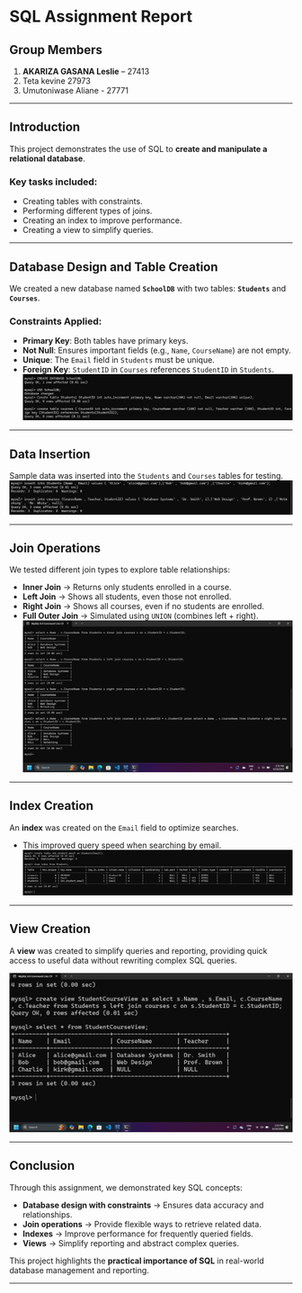 # SQL Assignment Report  

## Group Members  
1. **AKARIZA GASANA Leslie** – 27413  
2. Teta kevine 27973
3.  Umutoniwase Aliane - 27771
 
---

##  Introduction  
This project demonstrates the use of SQL to **create and manipulate a relational database**.  

### Key tasks included:  
- Creating tables with constraints.  
- Performing different types of joins.  
- Creating an index to improve performance.  
- Creating a view to simplify queries.  

---

##  Database Design and Table Creation  
We created a new database named **`SchoolDB`** with two tables: **`Students`** and **`Courses`**.  

### Constraints Applied:  
- **Primary Key**: Both tables have primary keys.  
- **Not Null**: Ensures important fields (e.g., `Name`, `CourseName`) are not empty.  
- **Unique**: The `Email` field in `Students` must be unique.  
- **Foreign Key**: `StudentID` in `Courses` references `StudentID` in `Students`.  
![Alt text](images/database.png)

---

##  Data Insertion  
Sample data was inserted into the `Students` and `Courses` tables for testing.  
![Alt text](images/insertion.png)

---

##  Join Operations  
We tested different join types to explore table relationships:  

- **Inner Join** → Returns only students enrolled in a course.  
- **Left Join** → Shows all students, even those not enrolled.  
- **Right Join** → Shows all courses, even if no students are enrolled.  
- **Full Outer Join** → Simulated using `UNION` (combines left + right).  
![Alt text](images/joins.png)

---

##  Index Creation  
An **index** was created on the `Email` field to optimize searches.  
- This improved query speed when searching by email.  
![Alt text](images/index.png)

---

##  View Creation  
A **view** was created to simplify queries and reporting, providing quick access to useful data without rewriting complex SQL queries.  

![Alt text](images/view.png)

---


##  Conclusion  
Through this assignment, we demonstrated key SQL concepts:  

- **Database design with constraints** → Ensures data accuracy and relationships.  
- **Join operations** → Provide flexible ways to retrieve related data.  
- **Indexes** → Improve performance for frequently queried fields.  
- **Views** → Simplify reporting and abstract complex queries.  

This project highlights the **practical importance of SQL** in real-world database management and reporting.  

---
